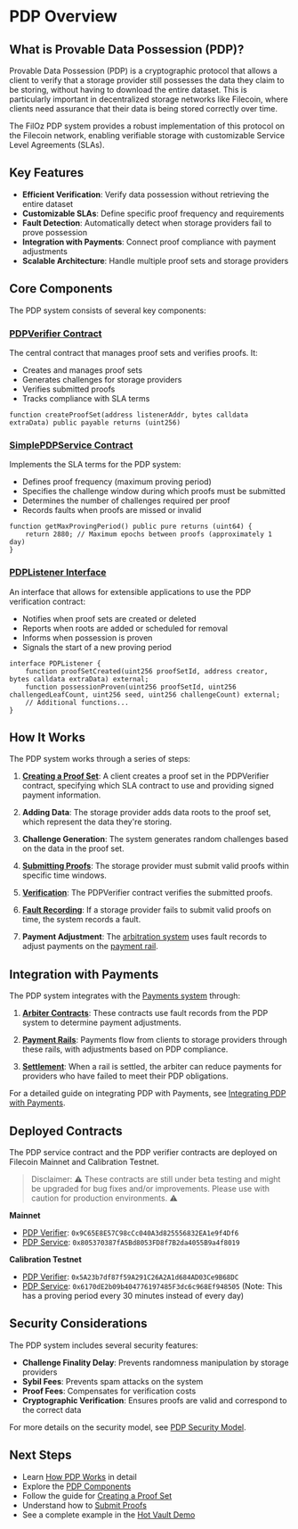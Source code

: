 # PDP Overview

## What is Provable Data Possession (PDP)?

Provable Data Possession (PDP) is a cryptographic protocol that allows a client to verify that a storage provider still possesses the data they claim to be storing, without having to download the entire dataset. This is particularly important in decentralized storage networks like Filecoin, where clients need assurance that their data is being stored correctly over time.

The FilOz PDP system provides a robust implementation of this protocol on the Filecoin network, enabling verifiable storage with customizable Service Level Agreements (SLAs).

## Key Features

- **Efficient Verification**: Verify data possession without retrieving the entire dataset
- **Customizable SLAs**: Define specific proof frequency and requirements
- **Fault Detection**: Automatically detect when storage providers fail to prove possession
- **Integration with Payments**: Connect proof compliance with payment adjustments
- **Scalable Architecture**: Handle multiple proof sets and storage providers

## Core Components

The PDP system consists of several key components:

### [PDPVerifier Contract](../api/verifier-contract.md)

The central contract that manages proof sets and verifies proofs. It:
- Creates and manages proof sets
- Generates challenges for storage providers
- Verifies submitted proofs
- Tracks compliance with SLA terms

```solidity
function createProofSet(address listenerAddr, bytes calldata extraData) public payable returns (uint256)
```

### [SimplePDPService Contract](../api/service-contract.md)

Implements the SLA terms for the PDP system:
- Defines proof frequency (maximum proving period)
- Specifies the challenge window during which proofs must be submitted
- Determines the number of challenges required per proof
- Records faults when proofs are missed or invalid

```solidity
function getMaxProvingPeriod() public pure returns (uint64) {
    return 2880; // Maximum epochs between proofs (approximately 1 day)
}
```

### [PDPListener Interface](../api/listener-interface.md)

An interface that allows for extensible applications to use the PDP verification contract:
- Notifies when proof sets are created or deleted
- Reports when roots are added or scheduled for removal
- Informs when possession is proven
- Signals the start of a new proving period

```solidity
interface PDPListener {
    function proofSetCreated(uint256 proofSetId, address creator, bytes calldata extraData) external;
    function possessionProven(uint256 proofSetId, uint256 challengedLeafCount, uint256 seed, uint256 challengeCount) external;
    // Additional functions...
}
```

## How It Works

The PDP system works through a series of steps:

1. **[Creating a Proof Set](../guides/creating-proof-set.md)**: A client creates a proof set in the PDPVerifier contract, specifying which SLA contract to use and providing signed payment information.

2. **Adding Data**: The storage provider adds data roots to the proof set, which represent the data they're storing.

3. **Challenge Generation**: The system generates random challenges based on the data in the proof set.

4. **[Submitting Proofs](../guides/submitting-proofs.md)**: The storage provider must submit valid proofs within specific time windows.

5. **[Verification](../guides/verifying-proofs.md)**: The PDPVerifier contract verifies the submitted proofs.

6. **[Fault Recording](../guides/handling-faults.md)**: If a storage provider fails to submit valid proofs on time, the system records a fault.

7. **Payment Adjustment**: The [arbitration system](../../payments/concepts/arbitration.md) uses fault records to adjust payments on the [payment rail](../../payments/concepts/payment-rails.md).

## Integration with Payments

The PDP system integrates with the [Payments system](../../payments/concepts/overview.md) through:

1. **[Arbiter Contracts](../../payments/concepts/arbitration.md)**: These contracts use fault records from the PDP system to determine payment adjustments.

2. **[Payment Rails](../../payments/concepts/payment-rails.md)**: Payments flow from clients to storage providers through these rails, with adjustments based on PDP compliance.

3. **[Settlement](../../payments/concepts/settlement.md)**: When a rail is settled, the arbiter can reduce payments for providers who have failed to meet their PDP obligations.

For a detailed guide on integrating PDP with Payments, see [Integrating PDP with Payments](../../integration/pdp-payments.md).

## Deployed Contracts

The PDP service contract and the PDP verifier contracts are deployed on Filecoin Mainnet and Calibration Testnet.

> Disclaimer: ⚠️ These contracts are still under beta testing and might be upgraded for bug fixes and/or improvements. Please use with caution for production environments. ⚠️

**Mainnet**
- [PDP Verifier](https://filfox.info/en/address/0x9C65E8E57C98cCc040A3d825556832EA1e9f4Df6): `0x9C65E8E57C98cCc040A3d825556832EA1e9f4Df6`
- [PDP Service](https://filfox.info/en/address/0x805370387fA5Bd8053FD8f7B2da4055B9a4f8019): `0x805370387fA5Bd8053FD8f7B2da4055B9a4f8019`

**Calibration Testnet**
- [PDP Verifier](https://calibration.filfox.info/en/address/0x5A23b7df87f59A291C26A2A1d684AD03Ce9B68DC): `0x5A23b7df87f59A291C26A2A1d684AD03Ce9B68DC`
- [PDP Service](https://calibration.filfox.info/en/address/0x6170dE2b09b404776197485F3dc6c968Ef948505): `0x6170dE2b09b404776197485F3dc6c968Ef948505` (Note: This has a proving period every 30 minutes instead of every day)

## Security Considerations

The PDP system includes several security features:

- **Challenge Finality Delay**: Prevents randomness manipulation by storage providers
- **Sybil Fees**: Prevents spam attacks on the system
- **Proof Fees**: Compensates for verification costs
- **Cryptographic Verification**: Ensures proofs are valid and correspond to the correct data

For more details on the security model, see [PDP Security Model](security.md).

## Next Steps

- Learn [How PDP Works](how-it-works.md) in detail
- Explore the [PDP Components](components.md)
- Follow the guide for [Creating a Proof Set](../guides/creating-proof-set.md)
- Understand how to [Submit Proofs](../guides/submitting-proofs.md)
- See a complete example in the [Hot Vault Demo](../../examples/hot-vault.md)
